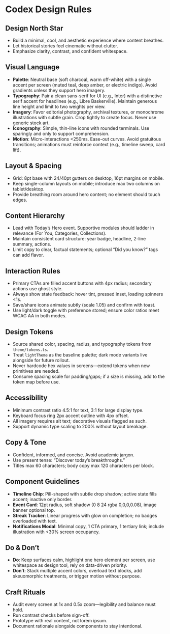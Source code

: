 # Codex Design Rules

## Design North Star
- Build a minimal, cool, and aesthetic experience where content breathes.
- Let historical stories feel cinematic without clutter.
- Emphasize clarity, contrast, and confident whitespace.

## Visual Language
- **Palette**: Neutral base (soft charcoal, warm off-white) with a single accent per screen (muted teal, deep amber, or electric indigo). Avoid gradients unless they support hero imagery.
- **Typography**: Pair a clean sans-serif for UI (e.g., Inter) with a distinctive serif accent for headlines (e.g., Libre Baskerville). Maintain generous line height and limit to two weights per view.
- **Imagery**: Favor editorial photography, archival textures, or monochrome illustrations with subtle grain. Crop tightly to create focus. Never use generic stock art.
- **Iconography**: Simple, thin-line icons with rounded terminals. Use sparingly and only to support comprehension.
- **Motion**: Micro-interactions <250ms. Ease-out curves. Avoid gratuitous transitions; animations must reinforce context (e.g., timeline sweep, card lift).

## Layout & Spacing
- Grid: 8pt base with 24/40pt gutters on desktop, 16pt margins on mobile.
- Keep single-column layouts on mobile; introduce max two columns on tablet/desktop.
- Provide breathing room around hero content; no element should touch edges.

## Content Hierarchy
- Lead with Today’s Hero event. Supportive modules should ladder in relevance (For You, Categories, Collections).
- Maintain consistent card structure: year badge, headline, 2-line summary, actions.
- Limit copy to clear, factual statements; optional “Did you know?” tags can add flavor.

## Interaction Rules
- Primary CTAs are filled accent buttons with 4px radius; secondary actions use ghost style.
- Always show state feedback: hover tint, pressed inset, loading spinners <1s.
- Save/share icons animate subtly (scale 1.05) and confirm with toast.
- Use light/dark toggle with preference stored; ensure color ratios meet WCAG AA in both modes.

## Design Tokens
- Source shared color, spacing, radius, and typography tokens from `theme/tokens.ts`.
- Treat `lightTheme` as the baseline palette; dark mode variants live alongside for future rollout.
- Never hardcode hex values in screens—extend tokens when new primitives are needed.
- Consume spacing scale for padding/gaps; if a size is missing, add to the token map before use.

## Accessibility
- Minimum contrast ratio 4.5:1 for text, 3:1 for large display type.
- Keyboard focus ring 2px accent outline with 4px offset.
- All imagery requires alt text; decorative visuals flagged as such.
- Support dynamic type scaling to 200% without layout breakage.

## Copy & Tone
- Confident, informed, and concise. Avoid academic jargon.
- Use present tense: “Discover today’s breakthroughs.”
- Titles max 60 characters; body copy max 120 characters per block.

## Component Guidelines
- **Timeline Chip**: Pill-shaped with subtle drop shadow; active state fills accent; inactive only border.
- **Event Card**: 12pt radius, soft shadow (0 8 24 rgba 0,0,0,0.08), image banner optional top.
- **Streak Tracker**: Linear progress with glow on completion; no badges overloaded with text.
- **Notifications Modal**: Minimal copy, 1 CTA primary, 1 tertiary link; include illustration with <30% screen occupancy.

## Do & Don’t
- **Do**: Keep surfaces calm, highlight one hero element per screen, use whitespace as design tool, rely on data-driven priority.
- **Don’t**: Stack multiple accent colors, overload text blocks, add skeuomorphic treatments, or trigger motion without purpose.

## Craft Rituals
- Audit every screen at 1x and 0.5x zoom—legibility and balance must hold.
- Run contrast checks before sign-off.
- Prototype with real content, not lorem ipsum.
- Document rationale alongside components to stay intentional.
